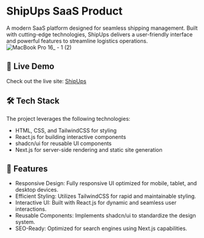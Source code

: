 # ShipUps SaaS Product
A modern SaaS platform designed for seamless shipping management. Built with cutting-edge technologies, ShipUps delivers a user-friendly interface and powerful features to streamline logistics operations.
![MacBook Pro 16_ - 1 (2)](https://github.com/user-attachments/assets/55fceccc-a93d-4153-ab75-79bd3c6546f5)

## 🌟 Live Demo
Check out the live site: [ShipUps](https://ship-ups.vercel.app/)

## 🛠️ Tech Stack
The project leverages the following technologies:

- HTML, CSS, and TailwindCSS for styling
- React.js for building interactive components
- shadcn/ui for reusable UI components
- Next.js for server-side rendering and static site generation

## 🚀 Features
- Responsive Design: Fully responsive UI optimized for mobile, tablet, and desktop devices.
- Efficient Styling: Utilizes TailwindCSS for rapid and maintainable styling.
- Interactive UI: Built with React.js for dynamic and seamless user interactions.
- Reusable Components: Implements shadcn/ui to standardize the design system.
- SEO-Ready: Optimized for search engines using Next.js capabilities.
